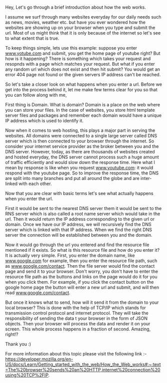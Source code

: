 Hey,
Let's go through a brief introduction about how the web works.

I assume we surf through many websites everyday for our daily needs such as news, movies, weather etc. but have you ever wondered how the websites are showing up on your
browser when you type and submit the url. Most of us might think that it is only because of the internet so let's see to what extent that is true.

To keep things simple, lets use this example: suppose you enter www.yotube.com and submit, you get the home page of youtube right? But how is it 
happening? There is something which takes your request and resopnds with a page which matches your request. But what if you enter any random url which does not exist
and then hit submit? You would get an error 404 page not found or the given servers IP address can't be reached.

So let's take a closer look on what happens when you enter a url.
Before we get into the process behind it, let me make few terms clear for you so that you can follow along with me,

First thing is Domain.
What is domain? 
Domain is a place on the web where you can store your files. In the case of websites, you store html template server files and packages and remember each 
domain would have a unique IP address which is used to identify it.

Now when it comes to web hosting, this plays a major part in serving the websites. All domains were connected to a single large server called DNS server which is then connected
to your browser through the internet. So consider your internet service provider as the broker between you and the DNS server. However, today, as there are thousands of 
websites created and hosted everyday, the DNS server cannot process such a huge amount of traffic efficiently and would slow down the response time. Here what I mean
by response is like when you request www.youtube.com: it would respond with the youtube page. So to improve the response time, the DNS are split into many branches 
and put all around the globe and are inter-linked with each other.

Now that you are clear with basic terms let's see what actually happens when you enter the url.

First it would be sent to the nearest DNS server them it would be sent to the RNS server which is also called a root name server which would take in the url. Then it would return the IP address corresponding to the given url or domain. Once we have our IP address, we will recursively find the DNS server which is linked 
with that IP address. When we find the right DNS server the connection will be established between you and the domain.

Now it would go through the url you entered and find the resource file mentioned if it exists. So what is this resource file and how do you enter it? It is
actually very simple. First, you enter the domain name, like www.google.com for example, then you enter the resource file path, such as www.google.com/contact.
Then the file server would find the contact page and send it to your browser. Don't worry, you don't have to enter the resource file path as the buttons and 
links on the page would do it for you when you click them. For example, if you click the contact button on the google home page the button will enter a new url and submit,
and will then read www.google.com/contact.

But once it knows what to send, how will it send it from the domain to your local browser? 
This is done with the help of TCP/IP which stands for transmission control protocol and internet protocol. They will take the responsibility of sending the data t your
browser in the form of JSON objects. Then your browser will process the data and render it on your screen. 
This whole process happens in a fraction of second. Amazing, right!?

Thank you :)

For more information about this topic please visit the following link :-
https://developer.mozilla.org/en-US/docs/Learn/Getting_started_with_the_web/How_the_Web_works#:~:text=The%20browser%20sends%20an%20HTTP,internet%20connection%20using%20TCP%2FIP.
